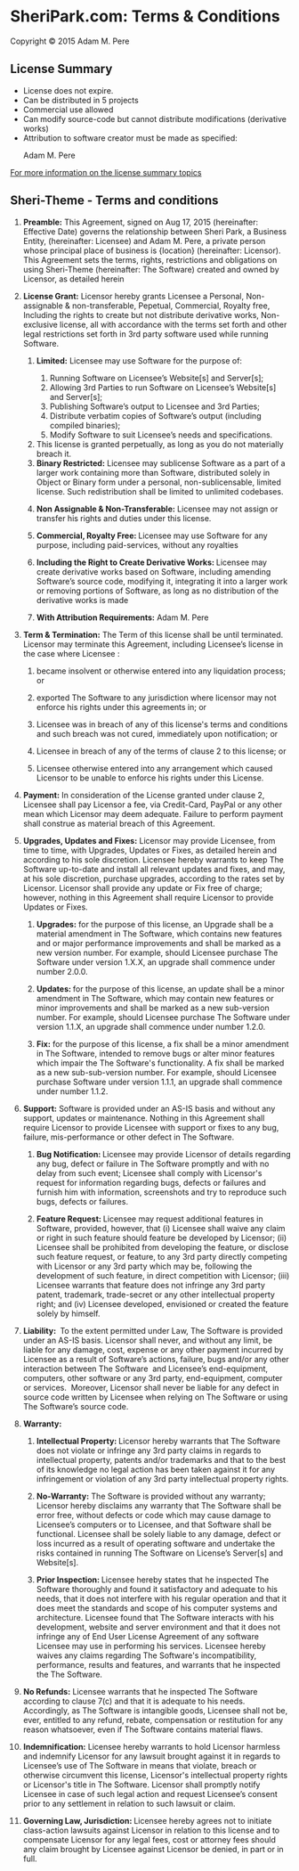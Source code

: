 # SheriPark.com: Terms & Conditions
Copyright © 2015 Adam M. Pere

<h2><i class="icon-doc-text"></i> License Summary</h2>
<ul class="summary">
        <li>License does not expire.</li>
        <li>Can be distributed in 5 projects</li>
        <li>Commercial use allowed</li>
        <li>Can modify source-code but cannot distribute modifications (derivative works)</li>
        <li>Attribution to software creator must be made  as specified: <p class="detail">Adam M. Pere</p></li>
      </ul>
<a href="page/licensing-options"><i class="icon-book-open"></i> For more information on the license summary topics</a>

  <h2>Sheri-Theme - Terms and conditions</h2><ol><li>
<p><strong>Preamble:</strong> This Agreement, signed on Aug 17, 2015 (hereinafter: Effective Date) governs the relationship between Sheri Park, a Business Entity, (hereinafter: Licensee) and Adam M. Pere, a private person whose principal place of business is {location} (hereinafter: Licensor). This Agreement sets the terms, rights, restrictions and obligations on using Sheri-Theme (hereinafter: The Software) created and owned by Licensor, as detailed herein</p>
</li><li>
<p><strong>License Grant:</strong> Licensor hereby grants Licensee a Personal, Non-assignable &amp; non-transferable, Pepetual, Commercial, Royalty free, Including the rights to create but not distribute derivative works, Non-exclusive license, all with accordance with the terms set forth and other legal restrictions set forth in 3rd party software used while running Software.</p>
<ol>
<li>
<p><strong>Limited:</strong> Licensee may use Software for the purpose of:</p>
<ol>
<li>Running Software on Licensee’s Website[s] and Server[s];</li>
<li>Allowing 3rd Parties to run Software on Licensee’s Website[s] and Server[s];</li>
<li>Publishing Software’s output to Licensee and 3rd Parties;</li>
<li>Distribute verbatim copies of Software’s output (including compiled binaries);</li>
<li>Modify Software to suit Licensee’s needs and specifications.</li>
</ol> </li><li>This license is granted perpetually, as long as you do not materially breach it.</li><li><b>Binary Restricted:</b> Licensee may sublicense Software as a part of a larger work containing more than Software, distributed solely in Object or Binary form under a personal, non-sublicensable, limited license. Such redistribution shall be limited to unlimited codebases.</li><li>
<p><strong>Non Assignable &amp; Non-Transferable:</strong> Licensee may not assign or transfer his rights and duties under this license.</p>
</li><li>
<p><strong>Commercial, Royalty Free: </strong>Licensee may use Software for any purpose, including paid-services, without any royalties</p>
</li><li>
<p><strong>Including the Right to Create Derivative Works: </strong>Licensee may create derivative works based on Software, including amending Software’s source code, modifying it, integrating it into a larger work or removing portions of Software, as long as no distribution of the derivative works is made</p>
</li><li>
<p><strong>With Attribution Requirements﻿:</strong> Adam M. Pere</p>
</li></ol></li><li> <strong>Term &amp; Termination:</strong> The Term of this license shall be until terminated. Licensor may terminate this Agreement, including Licensee’s license in the case where Licensee : <ol>
<li>
<p>became insolvent or otherwise entered into any liquidation process; or</p>
</li>
<li>
<p>exported The Software to any jurisdiction where licensor may not enforce his rights under this agreements in; or</p>
</li>
<li>
<p>Licensee was in breach of any of this license's terms and conditions and such   breach was not cured, immediately upon notification; or</p>
</li>
<li>
<p>Licensee in breach of any of the terms of clause 2 to this license; or</p>
</li>
<li>
<p>Licensee otherwise entered into any arrangement which caused Licensor to be unable to enforce his rights under this License.</p>
</li>
</ol></li>
<li><strong>Payment:</strong> In consideration of the License granted under clause 2, Licensee shall pay Licensor a fee, via Credit-Card, PayPal or any other mean which Licensor may deem adequate. Failure to perform payment shall construe as material breach of this Agreement. </li>
<li>
<p><strong>Upgrades, Updates and Fixes:</strong> Licensor may provide Licensee, from time to time, with Upgrades,   Updates or Fixes, as detailed herein and according to his sole   discretion. Licensee hereby warrants to keep The Software up-to-date and   install all relevant updates and fixes, and may, at his sole discretion,   purchase upgrades, according to the rates set by Licensor. Licensor   shall provide any update or Fix free of charge; however, nothing in this   Agreement shall require Licensor to provide Updates or Fixes.</p>
<ol>
<li>
<p><strong>Upgrades:</strong> for the purpose of this license, an Upgrade  shall be a material amendment in The Software, which contains new features   and or major performance improvements and shall be marked as a new   version number. For example, should Licensee purchase The Software under   version 1.X.X, an upgrade shall commence under number 2.0.0.</p>
</li>
<li>
<p><strong>Updates: </strong> for the purpose of this license, an update shall be a minor amendment   in The Software, which may contain new features or minor improvements and   shall be marked as a new sub-version number. For example, should   Licensee purchase The Software under version 1.1.X, an upgrade shall   commence under number 1.2.0.</p>
</li>
<li>
<p><strong>Fix:</strong> for the purpose of this license, a fix shall be a minor amendment in   The Software, intended to remove bugs or alter minor features which impair   the The Software's functionality. A fix shall be marked as a new   sub-sub-version number. For example, should Licensee purchase Software   under version 1.1.1, an upgrade shall commence under number 1.1.2.</p>
</li>
</ol></li>
<li>
<p><strong>Support:</strong> Software is provided under an AS-IS basis and without any support, updates or maintenance. Nothing in this Agreement shall require Licensor to provide Licensee with support or fixes to any bug, failure, mis-performance or other defect in The Software.</p>
<ol>
<li>
<p><strong>Bug Notification: </strong> Licensee may provide Licensor of details regarding any bug, defect or   failure in The Software promptly and with no delay from such event;  Licensee  shall comply with Licensor's request for information regarding  bugs,  defects or failures and furnish him with information,  screenshots and  try to reproduce such bugs, defects or failures.</p>
</li>
<li>
<p><strong>Feature Request: </strong> Licensee may request additional features in Software, provided,   however, that (i) Licensee shall waive any claim or right in such feature   should feature be developed by Licensor; (ii) Licensee shall be   prohibited from developing the feature, or disclose such feature   request, or feature, to any 3rd party directly competing with Licensor   or any 3rd party which may be, following the development of such   feature, in direct competition with Licensor; (iii) Licensee warrants   that feature does not infringe any 3rd party patent, trademark,   trade-secret or any other intellectual property right; and (iv) Licensee   developed, envisioned or created the feature solely by himself.</p>
</li>
</ol></li>
<li>
<p><strong>Liability: </strong>&nbsp;To the extent permitted under Law, The Software is provided under an   AS-IS basis. Licensor shall never, and without any limit, be liable for   any damage, cost, expense or any other payment incurred by Licensee as a   result of Software’s actions, failure, bugs and/or any other  interaction  between The Software &nbsp;and Licensee’s end-equipment, computers,  other  software or any 3rd party, end-equipment, computer or  services.  &nbsp;Moreover, Licensor shall never be liable for any defect in  source code  written by Licensee when relying on The Software or using The Software’s source  code.</p>
</li>
<li>
<p><strong>Warranty: &nbsp;</strong></p>
<ol>
<li>
<p><strong>Intellectual Property: </strong>Licensor   hereby warrants that The Software does not violate or infringe any 3rd   party claims in regards to intellectual property, patents and/or   trademarks and that to the best of its knowledge no legal action has   been taken against it for any infringement or violation of any 3rd party   intellectual property rights.</p>
</li>
<li>
<p><strong>No-Warranty:</strong> The Software is provided without any warranty; Licensor hereby disclaims   any warranty that The Software shall be error free, without defects or code   which may cause damage to Licensee’s computers or to Licensee, and  that  Software shall be functional. Licensee shall be solely liable to  any  damage, defect or loss incurred as a result of operating software  and  undertake the risks contained in running The Software on License’s  Server[s]  and Website[s].</p>
</li>
<li>
<p><strong>Prior Inspection: </strong> Licensee hereby states that he inspected The Software thoroughly and found   it satisfactory and adequate to his needs, that it does not interfere   with his regular operation and that it does meet the standards and  scope  of his computer systems and architecture. Licensee found that  The Software  interacts with his development, website and server environment  and that  it does not infringe any of End User License Agreement of any  software  Licensee may use in performing his services. Licensee hereby  waives any  claims regarding The Software's incompatibility, performance,  results and  features, and warrants that he inspected the The Software.</p>
</li>
</ol></li>
<li>
<p><strong>No Refunds:</strong> Licensee warrants that he inspected The Software according to clause 7(c)   and that it is adequate to his needs. Accordingly, as The Software is   intangible goods, Licensee shall not be, ever, entitled to any refund,   rebate, compensation or restitution for any reason whatsoever, even if   The Software contains material flaws.</p>
</li>
<li>
<p><strong>Indemnification:</strong> Licensee hereby warrants to hold Licensor harmless and indemnify   Licensor for any lawsuit brought against it in regards to Licensee’s use   of The Software in means that violate, breach or otherwise circumvent this   license, Licensor's intellectual property rights or Licensor's title  in  The Software. Licensor shall promptly notify Licensee in case of such  legal  action and request Licensee’s consent prior to any settlement in   relation to such lawsuit or claim.</p>
</li>
<li>
<p><strong>Governing Law, Jurisdiction: </strong>Licensee hereby agrees not to initiate class-action lawsuits against   Licensor in relation to this license and to compensate Licensor for any   legal fees, cost or attorney fees should any claim brought by Licensee   against Licensor be denied, in part or in full.</p>
</li></ol>